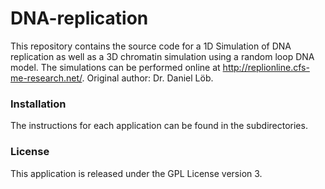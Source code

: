 # DNA-replication
This repository contains the source code for a 1D Simulation of DNA replication as well as a 3D chromatin simulation using a random loop DNA model. The simulations can be performed online at  http://replionline.cfs-me-research.net/. 
Original author: Dr. Daniel Löb. 



### Installation

The instructions for each application can be found in the subdirectories.


### License

This application is released under the GPL License version 3.
